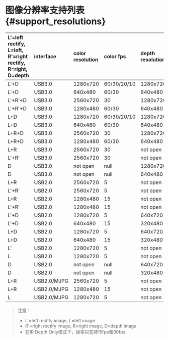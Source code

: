 # 图像分辨率支持列表 {#support_resolutions}

| L'=left rectify, L=left, R'=right rectify, R=right, D=depth | interface | color resolution | color fps | depth resolution | depth fps |
| :---------------------------------------------------------- | :-------- | :--------------- | :-------- | :--------------- | :-------- |
| L'+D | USB3.0 | 1280x720 | 60/30/20/10 | 1280x720 | 60/30/20/10 |
| L'+D | USB3.0 | 640x480 | 60/30 | 640x480 | 60/30 |
| L'+R'+D | USB3.0 | 2560x720 | 30 | 1280x720 | 30 |
| L'+R'+D | USB3.0 | 1280x480 | 60/30 | 640x480 | 60/30 |
| L+D | USB3.0 | 1280x720 | 60/30/20/10 | 1280x720 | 60/30/20/10 |
| L+D | USB3.0 | 640x480 | 60/30 | 640x480 | 60/30 |
| L+R+D | USB3.0 | 2560x720 | 30 | 1280x720 | 30 |
| L+R+D | USB3.0 | 1280x480 | 60/30 | 640x480 | 60/30 |
| L+R | USB3.0 | 2560x720 | 30 | not open | null |
| L'+R' | USB3.0 | 2560x720 | 30 | not open | null |
| D | USB3.0 | not open | null | 1280x720 | 60/30 |
| D | USB3.0 | not open | null | 640x480 | 60/30 |
| L+R | USB2.0 | 2560x720 | 5 | not open | null |
| L'+R' | USB2.0 | 2560x720 | 5 | not open | null |
| L+R | USB2.0 | 1280x480 | 15 | not open | null |
| L'+R' | USB2.0 | 1280x480 | 15 | not open | null |
| L'+D | USB2.0 | 1280x720 | 5 | 640x720 | 5 |
| L'+D | USB2.0 | 640x480 | 15 | 320x480 | 15 |
| L+D | USB2.0 | 1280x720 | 5 | 640x720 | 5 |
| L+D | USB2.0 | 640x480 | 15 | 320x480 | 15 |
| L' | USB2.0 | 1280x720 | 5 | not open | null |
| L | USB2.0 | 1280x720 | 5 | not open | null |
| D | USB2.0 | not open | null | 640x720 | 5 |
| D | USB2.0 | not open | null | 320x480 | 15 |
| L+R | USB2.0/MJPG | 2560x720 | 5 | not open | null |
| L+R | USB2.0/MJPG | 1280x480 | 15 | not open | null |
| L | USB2.0/MJPG | 1280x720 | 5 | not open | null |

> 注意：
> * L'=left rectify image, L=left image
> * R'=right rectify image, R=right image, D=depth image
> * 在IR Depth Only模式下，帧率只支持15fps和30fps.
